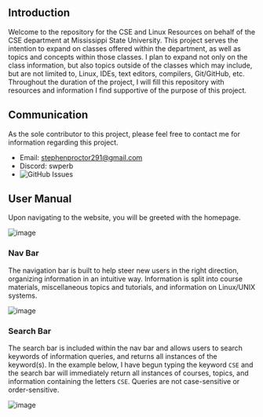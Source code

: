 ## Introduction
Welcome to the repository for the CSE and Linux Resources on behalf of the CSE department at Mississippi State University. This project serves the intention to expand on classes offered within the department, as well as topics and concepts within those classes. I plan to expand not only on the class information, but also topics outside of the classes which may include, but are not limited to, Linux, IDEs, text editors, compilers, Git/GitHub, etc. Throughout the duration of the project, I will fill this repository with resources and information I find supportive of the purpose of this project.

## Communication
As the sole contributor to this project, please feel free to contact me for information regarding this project.

* Email: stephenproctor291@gmail.com
* Discord: swperb
* ![GitHub Issues](https://github.com/swperb/CSE-Linux-Resources/issues)

## User Manual
Upon navigating to the website, you will be greeted with the homepage.

![image](https://github.com/swperb/CSE-Linux-Resources/assets/117658428/1e250663-c1e6-4d21-a432-e8a2f86b519a)

### Nav Bar
The navigation bar is built to help steer new users in the right direction, organizing information in an intuitive way. Information is split into course materials, miscellaneous topics and tutorials, and information on Linux/UNIX systems.

![image](https://github.com/swperb/CSE-Linux-Resources/assets/117658428/26c4bb02-868c-444d-8312-0c30f0c30c8a)

### Search Bar
The search bar is included within the nav bar and allows users to search keywords of information queries, and returns all instances of the keyword(s). In the example below, I have begun typing the keyword `CSE` and the search bar will immediately return all instances of courses, topics, and information containing the letters `CSE`. Queries are not case-sensitive or order-sensitive.

![image](https://github.com/swperb/CSE-Linux-Resources/assets/117658428/9c29e73a-50b4-48c5-8e19-75ed5be15e39)

